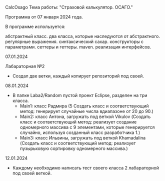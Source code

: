CalcOsago
Тема работы: "Страховой калькулятор. ОСАГО."

Программа от 07 января 2024 года.

В программе используется:

абстрактный класс.
два класса, которые наследуются от абстрактного.
регулярные выражения.
синтаксический сахар.
конструкторы с параметрами.
сеттеры и геттеры.
maven.
реализация интерфейсов.


07.01.2024

Лабараторная №2
- Создал две ветки, каждый копирует репозиторий под своей.

08.01.2024
- В папке Laba2/Random пустой проект Eclipse, разделен на три класса.
    - Main1: класс Радмира (5 Создать класс и соответствующий метод: генерирует случайные числа вдиапазоне от 20 до 90.)
    - Main2: класс Антона, загружать под веткой Vikulov (Создать класс и соответствующий метод: реализует создание одномерного массива с 9 элементами, которые генерируется случайно, используя созданный класс разработчика 1.)
    - Main3: класс Ильвины, загружать под веткой Khamadalina (Создать класс и соответствующий метод: реализует пузырьковую сортировку одномерного массива.)

12.01.2024
- Каждому необходимо написать тест своего класса 2 лабараторной под своей веткой.



